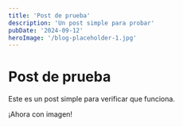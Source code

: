 ```yaml
---
title: 'Post de prueba'
description: 'Un post simple para probar'
pubDate: '2024-09-12'
heroImage: '/blog-placeholder-1.jpg'
---
```


# Post de prueba

Este es un post simple para verificar que funciona.

¡Ahora con imagen! 
